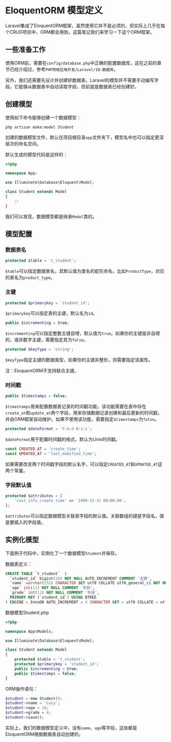 # EloquentORM 模型定义

Laravel集成了EloquentORM框架，虽然使用它并不是必须的，但实际上几乎在每个CRUD项目中，ORM都会用到。这篇笔记我们来学习一下这个ORM框架。

## 一些准备工作

使用ORM前，需要在`config/database.php`中正确的配置数据库，这在之前的章节已经介绍过，参考`PHP网络应用开发/Laravel/10-数据库`。

另外，我们还需要先设计并创建好数据表。Laravel的模型并不需要手动编写字段，它能够从数据表中自动读取字段，但前提是数据表已经创建好。

## 创建模型

使用如下命令能够创建一个数据模型：

```
php artisan make:model Student
```

创建的数据模型文件，默认在项目根目录`app`文件夹下，模型名中也可以指定更深层次的命名空间。

默认生成的模型代码是这样的：

```php
<?php

namespace App;

use Illuminate\Database\Eloquent\Model;

class Student extends Model
{
    //
}
```

我们可以发现，数据模型都是继承`Model`类的。

## 模型配置

### 数据表名

```php
protected $table = 't_student';
```

`$table`可以指定数据表名，其默认值为类名的蛇形命名，比如`ProductType`，对应的表名为`product_type`。

### 主键

```php
protected $primarykey = 'student_id';
```

`$primarykey`可以指定表的主键，默认名为`id`。

```php
public $incrementing = true;
```

`$incrementing`可以指定整数主键自增，默认值为`true`。如果你的主键是非自增的，或非数字主键，需要指定其为`false`。

```php
protected $keyType = 'string';
```

`$keyType`指定主键的数据类型，如果你的主键非整形，则需要指定该属性。

注：EloquentORM不支持联合主键。

### 时间戳

```php
public $timestamps = false;
```

`$timestamps`用来配置数据表记录的时间戳功能。该功能需要在表中存在`create_at`和`update_at`两个字段，用来存储数据记录创建和最后更新的时间戳，并由ORM框架自动维护。如果不使用该功能，需要指定`$timestamps`为`false`。

```php
protected $dateFormat = 'Y-m-d H:i:s';
```

`$dateFormat`用于配置时间戳的格式，默认为Unix时间戳。

```php
const CREATED_AT = 'create_time';
const UPDATED_AT = 'last_modified_time';
```

如果需要改变两个时间戳字段的默认名字，可以指定`CREATED_AT`和`UPDATED_AT`这两个常量。

### 字段默认值

```php
protected $attributes = [
    'cust_info_create_time' => '1999-12-31 00:00:00',
];
```

`$attributes`可以指定数据模型关联表字段的默认值。关联数组的键是字段名，值是要插入的字段值。

## 实例化模型

下面例子代码中，实例化了一个数据模型`Student`并保存。

数据表定义：
```sql
CREATE TABLE `t_student`  (
  `student_id` bigint(20) NOT NULL AUTO_INCREMENT COMMENT '主键',
  `name` varchar(255) CHARACTER SET utf8 COLLATE utf8_general_ci NOT NULL COMMENT '名字',
  `age` int(11) NOT NULL COMMENT '年龄',
  `grade` int(11) NOT NULL COMMENT '年级',
  PRIMARY KEY (`student_id`) USING BTREE
) ENGINE = InnoDB AUTO_INCREMENT = 4 CHARACTER SET = utf8 COLLATE = utf8_general_ci ROW_FORMAT = Dynamic;
```

数据模型Student.php
```php
<?php

namespace App\Models;

use Illuminate\Database\Eloquent\Model;

class Student extends Model
{
    protected $table = 't_student';
    protected $primarykey = 'student_id';
    public $incrementing = true;
    public $timestamps = false;
}
```

ORM操作语句：
```php
$student = new Student();
$student->name = 'Lucy';
$student->age = 18;
$student->grade = 4;
$student->save();
```

实际上，我们的数据模型定义中，没有`name`、`age`等字段，这些都是EloquentORM根据数据表自动创建的。
